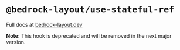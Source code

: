 # `@bedrock-layout/use-stateful-ref`

Full docs at [bedrock-layout.dev](https://bedrock-layout.dev/)

**Note:** This hook is deprecated and will be removed in the next major version.
